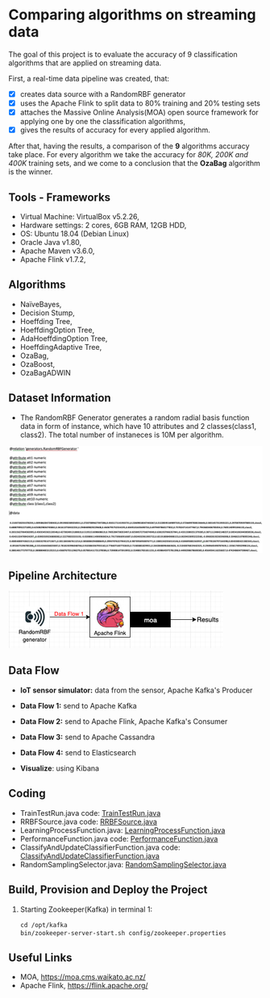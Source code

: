 # Comparing algorithms on streaming data
The goal of this project is to evaluate the accuracy of 9 classification algorithms that are applied on streaming data. 

First, a real-time data pipeline was created, that:
- [x] creates data source with a RandomRBF generator
- [x] uses the Apache Flink to split data to 80% training and 20% testing sets 
- [x] attaches the Massive Online Analysis(MOA) open source framework for applying one by one the classification algorithms, 
- [x] gives the results of accuracy for every applied algorithm.

After that, having the results, a comparison of the **9** algorithms accuracy take place. For every algorithm we take the accuracy for _80K, 200K and 400K_ training sets, and we come to a conclusion that the **OzaBag** algorithm is the winner.


## **Tools - Frameworks** ##
- Virtual Machine: VirtualBox v5.2.26, 
- Hardware settings: 2 cores, 6GB RAM, 12GB HDD, 
- OS: Ubuntu 18.04 (Debian Linux) 
- Oracle Java v1.80, 
- Apache Maven v3.6.0,
- Apache Flink v1.7.2,


## **Algorithms** ##
- NaïveBayes,
- Decision Stump,
- Hoeffding Tree,
- HoeffdingOption Tree, 
- AdaHoeffdingOption Tree, 
- HoeffdingAdaptive Tree, 
- OzaBag,  
- OzaBoost, 
- OzaBagADWIN


## Dataset Information ##
- The RandomRBF Generator generates a random radial basis function data in form of instance, which have 10 attributes and 2 classes(class1, class2). The total number of instaneces is 10M per algorithm.

![RBF_data](https://github.com/ioantsep/comparing-algorithms-streaming-data/blob/main/images/RBF_data.png)


## Pipeline Architecture ##

![pipeline](https://github.com/ioantsep/comparing-algorithms-streaming-data/blob/main/images/pipeline3.png)



## **Data Flow** ##
- __IoT sensor simulator:__ data from the sensor, Apache Kafka's Producer

- __Data Flow 1:__ send to Apache Kafka

- __Data Flow 2:__ send to Apache Flink, Apache Kafka's Consumer

- __Data Flow 3:__ send to Apache Cassandra

- __Data Flow 4:__ send to Elasticsearch

- __Visualize__: using Kibana


## **Coding** ##
- TrainTestRun.java code: [TrainTestRun.java](https://github.com/ioantsep/comparing-algorithms-streaming-data/blob/main/coding/TrainTestRun.java)
- RRBFSource.java code: [RRBFSource.java](https://github.com/ioantsep/comparing-algorithms-streaming-data/blob/main/coding/RRBFSource.java)
- LearningProcessFunction.java: [LearningProcessFunction.java](https://github.com/ioantsep/comparing-algorithms-streaming-data/blob/main/coding/LearningProcessFunction.java)
- PerformanceFunction.java code: [PerformanceFunction.java](https://github.com/ioantsep/comparing-algorithms-streaming-data/blob/main/coding/PerformanceFunction.java)
- ClassifyAndUpdateClassifierFunction.java code: [ClassifyAndUpdateClassifierFunction.java](https://github.com/ioantsep/comparing-algorithms-streaming-data/blob/main/coding/ClassifyAndUpdateClassifierFunction.java)
- RandomSamplingSelector.java: [RandomSamplingSelector.java](https://github.com/ioantsep/comparing-algorithms-streaming-data/blob/main/coding/RandomSamplingSelector.java)


## **Build, Provision and Deploy the Project** ##
1. Starting Zookeeper(Kafka) in terminal 1: 
	```
	cd /opt/kafka
	bin/zookeeper-server-start.sh config/zookeeper.properties
	```


## **Useful Links** ##
- MOA, https://moa.cms.waikato.ac.nz/
- Apache Flink, https://flink.apache.org/
